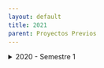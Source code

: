 ```yaml
---
layout: default
title: 2021
parent: Proyectos Previos
---
```


<details>
  <summary>2020 - Semestre 1</summary>

Estas son las entregas correspondientes a la cursada del año 2020, primer semestre.

## Normal Games - "QuilmesPoly":

#### Integrantes

* Lautaro Laghezza
* Gustavo Barreiro
* Lucas Mattera
* Leandro Antúnez

<details>
  <summary>Capturas</summary>
  
  ![title screen](imagenes/2021s1-NormalGames-1.png?raw=true)
  ![title screen](imagenes/2021s1-NormalGames-2.png?raw=true)
</details>

#### Enlaces
- [Windows x64](https://github.com/IntroPV-UNQ/repositorio-proyectos/releases/download/2021s1/2021s1-NormalGames-QuilmesPoly.exe "QuilmesPoly Windows x64")

## 12 Cactus - "Espi and the Rescue Crusade":

#### Integrantes

* Leandro Di Lorenzo
* Inés Sosa
* Facundo Vigo

<details>
  <summary>Capturas</summary>
  
  ![title screen](imagenes/2021s1-12Cactus-1.png?raw=true)
  ![title screen](imagenes/2021s1-12Cactus-2.png?raw=true)
</details>

#### Enlaces
- [Windows](https://github.com/12-cactus/espi-and-the-rescue-crusade/releases/tag/final "Espi and the Rescue Crusade Windows")

## Press F - "Cuvikingo":

#### Integrantes

* Federico Ituarte
* Tehuel Torres Baldi
* Lucas Mur

<details>
  <summary>Capturas</summary>
  
  ![title screen](imagenes/2021s1-PressF-1.png?raw=true)
  ![title screen](imagenes/2021s1-PressF-2.png?raw=true)
</details>

#### Enlaces
- [Windows x64](https://github.com/tehuel/unq-videojuegos-press-f-boss/releases/tag/v1.0 "Cuvikingo Windows x64")

## Compumundohipermegared - "SimCovid":

#### Integrantes

* Jonathan Nicolás Maia
* Juan Cruz Vincenti
* Matias Ezequiel Diaz
* Jonathan Ariel Gutierrez

<details>
  <summary>Capturas</summary>
  
  ![title screen](imagenes/2021s1-Compumundohipermegared-1.png?raw=true)
  ![title screen](imagenes/2021s1-Compumundohipermegared-2.png?raw=true)
</details>

#### Enlaces
- [Juego en Navegador](https://compumundohipermegaredunq.github.io/SimCovid-21/ "SimCovid HTML")

## Nullpointers - "The Programmator":

#### Integrantes

* Camila Cintioli
* Gabriel Pasquale
* Jimena Rosato 

<details>
  <summary>Capturas</summary>
  
  ![title screen](imagenes/2021s1-Nullpointers-1.png?raw=true)
  ![title screen](imagenes/2021s1-Nullpointers-2.png?raw=true)
</details>

#### Enlaces
- [Juego en Navegador](https://camilacintioli.github.io/the-progammator/ "The Programmator HTML")

</details>
